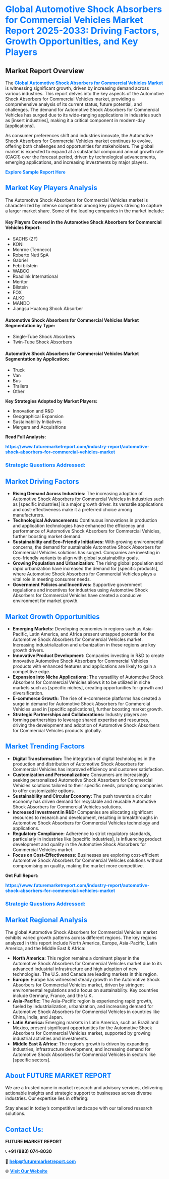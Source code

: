 <h1 style="color: #007BFF;">Global Automotive Shock Absorbers for Commercial Vehicles Market Report 2025-2033: Driving Factors, Growth Opportunities, and Key Players</h1>

<section id="overview">
<h2>Market Report Overview</h2>
<p>The <a href="https://www.futuremarketreport.com/industry-report/automotive-shock-absorbers-for-commercial-vehicles-market" style="color: #007BFF; text-decoration: none;"><strong>Global Automotive Shock Absorbers for Commercial Vehicles Market</strong></a> is witnessing significant growth, driven by increasing demand across various industries. This report delves into the key aspects of the Automotive Shock Absorbers for Commercial Vehicles market, providing a comprehensive analysis of its current status, future potential, and challenges. The demand for Automotive Shock Absorbers for Commercial Vehicles has surged due to its wide-ranging applications in industries such as [insert industries], making it a critical component in modern-day [applications].</p>
<p>As consumer preferences shift and industries innovate, the Automotive Shock Absorbers for Commercial Vehicles market continues to evolve, offering both challenges and opportunities for stakeholders. The global market is expected to expand at a substantial compound annual growth rate (CAGR) over the forecast period, driven by technological advancements, emerging applications, and increasing investments by major players.</p>
</section>

<section id="overview">
<p><a href="https://www.futuremarketreport.com/request-sample/reportId=87318" style="color: #007BFF; text-decoration: none;"><strong>Explore Sample Report Here</strong></a></p>
</section>

<section id="key-players">
<h2 style="color: #007BFF;">Market Key Players Analysis</h2>
<p>The Automotive Shock Absorbers for Commercial Vehicles market is characterized by intense competition among key players striving to capture a larger market share. Some of the leading companies in the market include:</p>
<h4>Key Players Covered in the Automotive Shock Absorbers for Commercial Vehicles Report:</h4>
<ul><li>SACHS (ZF)</li><li>KONI</li><li>Monroe (Tenneco)</li><li>Roberto Nuti SpA</li><li>Gabriel</li><li>Febi bilstein</li><li>WABCO</li><li>Roadlink International</li><li>Meritor</li><li>Bilstein</li><li>FOX</li><li>ALKO</li><li>MANDO</li><li>Jiangsu Huatong Shock Absorber</li></ul>
<h4>Automotive Shock Absorbers for Commercial Vehicles Market Segmentation by Type:</h4>
<ul><li>Single-Tube Shock Absorbers</li><li>Twin-Tube Shock Absorbers</li></ul>

<h4>Automotive Shock Absorbers for Commercial Vehicles Market Segmentation by Application:</h4>
<ul><li>Truck</li><li>Van</li><li>Bus</li><li>Trailers</li><li>Other</li></ul>
<p><strong>Key Strategies Adopted by Market Players:</strong></p>
<ul>
<li>Innovation and R&D</li>
<li>Geographical Expansion</li>
<li>Sustainability Initiatives</li>
<li>Mergers and Acquisitions</li>
</ul>
</section>

<section>
<p><strong>Read Full Analysis: </strong></p><a href="https://www.futuremarketreport.com/industry-report/automotive-shock-absorbers-for-commercial-vehicles-market" style="color: #007BFF; text-decoration: none;"><strong>https://www.futuremarketreport.com/industry-report/automotive-shock-absorbers-for-commercial-vehicles-market</strong></a>
<h3 style="color: #007BFF;">Strategic Questions Addressed:</h3>
</section>

<section id="driving-factors">
<h2 style="color: #007BFF;">Market Driving Factors</h2>
<ul>
<li><strong>Rising Demand Across Industries:</strong> The increasing adoption of Automotive Shock Absorbers for Commercial Vehicles in industries such as [specific industries] is a major growth driver. Its versatile applications and cost-effectiveness make it a preferred choice among manufacturers.</li>
<li><strong>Technological Advancements:</strong> Continuous innovations in production and application technologies have enhanced the efficiency and performance of Automotive Shock Absorbers for Commercial Vehicles, further boosting market demand.</li>
<li><strong>Sustainability and Eco-Friendly Initiatives:</strong> With growing environmental concerns, the demand for sustainable Automotive Shock Absorbers for Commercial Vehicles solutions has surged. Companies are investing in eco-friendly variants to align with global sustainability goals.</li>
<li><strong>Growing Population and Urbanization:</strong> The rising global population and rapid urbanization have increased the demand for [specific products], where Automotive Shock Absorbers for Commercial Vehicles plays a vital role in meeting consumer needs.</li>
<li><strong>Government Policies and Incentives:</strong> Supportive government regulations and incentives for industries using Automotive Shock Absorbers for Commercial Vehicles have created a conducive environment for market growth.</li>
</ul>
</section>

<section id="growth-opportunities">
<h2 style="color: #007BFF;">Market Growth Opportunities</h2>
<ul>
<li><strong>Emerging Markets:</strong> Developing economies in regions such as Asia-Pacific, Latin America, and Africa present untapped potential for the Automotive Shock Absorbers for Commercial Vehicles market. Increasing industrialization and urbanization in these regions are key growth drivers.</li>
<li><strong>Innovative Product Development:</strong> Companies investing in R&D to create innovative Automotive Shock Absorbers for Commercial Vehicles products with enhanced features and applications are likely to gain a competitive edge.</li>
<li><strong>Expansion into Niche Applications:</strong> The versatility of Automotive Shock Absorbers for Commercial Vehicles allows it to be utilized in niche markets such as [specific niches], creating opportunities for growth and diversification.</li>
<li><strong>E-commerce Growth:</strong> The rise of e-commerce platforms has created a surge in demand for Automotive Shock Absorbers for Commercial Vehicles used in [specific applications], further boosting market growth.</li>
<li><strong>Strategic Partnerships and Collaborations:</strong> Industry players are forming partnerships to leverage shared expertise and resources, driving the development and adoption of Automotive Shock Absorbers for Commercial Vehicles products globally.</li>
</ul>
</section>

<section id="trending-factors">
<h2 style="color: #007BFF;">Market Trending Factors</h2>
<ul>
<li><strong>Digital Transformation:</strong> The integration of digital technologies in the production and distribution of Automotive Shock Absorbers for Commercial Vehicles has improved efficiency and customer satisfaction.</li>
<li><strong>Customization and Personalization:</strong> Consumers are increasingly seeking personalized Automotive Shock Absorbers for Commercial Vehicles solutions tailored to their specific needs, prompting companies to offer customizable options.</li>
<li><strong>Sustainability and Circular Economy:</strong> The push towards a circular economy has driven demand for recyclable and reusable Automotive Shock Absorbers for Commercial Vehicles solutions.</li>
<li><strong>Increased Investment in R&D:</strong> Companies are allocating significant resources to research and development, resulting in breakthroughs in Automotive Shock Absorbers for Commercial Vehicles technology and applications.</li>
<li><strong>Regulatory Compliance:</strong> Adherence to strict regulatory standards, particularly in industries like [specific industries], is influencing product development and quality in the Automotive Shock Absorbers for Commercial Vehicles market.</li>
<li><strong>Focus on Cost-Effectiveness:</strong> Businesses are exploring cost-efficient Automotive Shock Absorbers for Commercial Vehicles solutions without compromising on quality, making the market more competitive.</li>
</ul>
</section>

<section>
<p><strong>Get Full Report: </strong></p><a href="https://www.futuremarketreport.com/industry-report/automotive-shock-absorbers-for-commercial-vehicles-market" style="color: #007BFF; text-decoration: none;"><strong>https://www.futuremarketreport.com/industry-report/automotive-shock-absorbers-for-commercial-vehicles-market</strong></a>
<h3 style="color: #007BFF;">Strategic Questions Addressed:</h3>
</section>


<section id="regional-analysis">
<h2 style="color: #007BFF;">Market Regional Analysis</h2>
<p>The global Automotive Shock Absorbers for Commercial Vehicles market exhibits varied growth patterns across different regions. The key regions analyzed in this report include North America, Europe, Asia-Pacific, Latin America, and the Middle East & Africa:</p>
<ul>
<li><strong>North America:</strong> This region remains a dominant player in the Automotive Shock Absorbers for Commercial Vehicles market due to its advanced industrial infrastructure and high adoption of new technologies. The U.S. and Canada are leading markets in this region.</li>
<li><strong>Europe:</strong> Europe has witnessed steady growth in the Automotive Shock Absorbers for Commercial Vehicles market, driven by stringent environmental regulations and a focus on sustainability. Key countries include Germany, France, and the U.K.</li>
<li><strong>Asia-Pacific:</strong> The Asia-Pacific region is experiencing rapid growth, fueled by industrialization, urbanization, and increasing demand for Automotive Shock Absorbers for Commercial Vehicles in countries like China, India, and Japan.</li>
<li><strong>Latin America:</strong> Emerging markets in Latin America, such as Brazil and Mexico, present significant opportunities for the Automotive Shock Absorbers for Commercial Vehicles market, supported by growing industrial activities and investments.</li>
<li><strong>Middle East & Africa:</strong> The region’s growth is driven by expanding industries, infrastructure development, and increasing demand for Automotive Shock Absorbers for Commercial Vehicles in sectors like [specific sectors].</li>
</ul>
</section>

<footer>
<h2 style="color: #007BFF;">About FUTURE MARKET REPORT</h2>
<p>We are a trusted name in market research and advisory services, delivering actionable insights and strategic support to businesses across diverse industries. Our expertise lies in offering:</p>

<p>Stay ahead in today’s competitive landscape with our tailored research solutions.</p>

<h2 style="color: #007BFF;">Contact Us:</h2>
<p><strong>FUTURE MARKET REPORT</strong></p>
<p>📞 <strong>+91 (883) 074-8030</strong></p>
<p>📧 <strong><a href="mailto:help@futuremarketreport.com" style="color: #007BFF;">help@futuremarketreport.com</a></strong></p>
<p>🌐 <strong><a href="https://www.futuremarketreport.com/" style="color: #007BFF;">Visit Our Website</a></strong></p>
</footer>